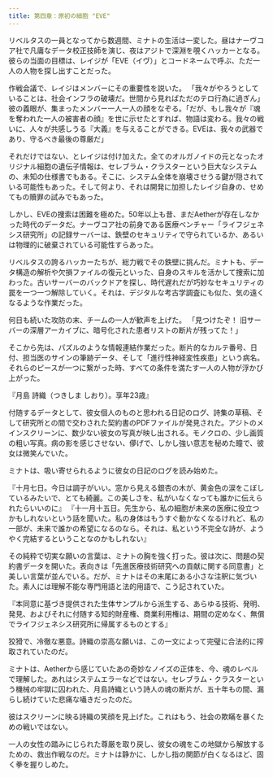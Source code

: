 ```yaml
---
title: 第四章：原初の細胞 "EVE"
---
```


リベルタスの一員となってから数週間、ミナトの生活は一変した。昼はナーヴコア社で凡庸なデータ校正技師を演じ、夜はアジトで深淵を覗くハッカーとなる。彼らの当面の目標は、レイジが「EVE（イヴ）」とコードネームで呼ぶ、ただ一人の人物を探し出すことだった。

作戦会議で、レイジはメンバーにその重要性を説いた。
「我々がやろうとしていることは、社会インフラの破壊だ。世間から見ればただのテロ行為に過ぎん」彼の義眼が、集まったメンバー一人一人の顔をなぞる。「だが、もし我々が『魂を奪われた一人の被害者の顔』を世に示せたとすれば、物語は変わる。我々の戦いに、人々が共感しうる『大義』を与えることができる。EVEは、我々の武器であり、守るべき最後の尊厳だ」

それだけではない、とレイジは付け加えた。全てのオルガノイドの元となったオリジナル細胞の遺伝子情報は、セレブラム・クラスターという巨大なシステムの、未知の仕様書でもある。そこに、システム全体を崩壊させうる鍵が隠されている可能性もあった。そして何より、それは開発に加担したレイジ自身の、せめてもの贖罪の試みでもあった。

しかし、EVEの捜索は困難を極めた。50年以上も昔、まだAetherが存在しなかった時代のデータだ。ナーヴコア社の前身である医療ベンチャー「ライフジェネシス研究所」の記録サーバーは、鉄壁のセキュリティで守られているか、あるいは物理的に破棄されている可能性すらあった。

リベルタスの誇るハッカーたちが、総力戦でその鉄壁に挑んだ。ミナトも、データ構造の解析や欠損ファイルの復元といった、自身のスキルを活かして捜索に加わった。古いサーバーのバックドアを探し、時代遅れだが巧妙なセキュリティの罠を一つ一つ解除していく。それは、デジタルな考古学調査にも似た、気の遠くなるような作業だった。

何日も続いた攻防の末、チームの一人が歓声を上げた。
「見つけたぞ！ 旧サーバーの深層アーカイブに、暗号化された患者リストの断片が残ってた！」

そこから先は、パズルのような情報連結作業だった。断片的なカルテ番号、日付、担当医のサインの筆跡データ、そして「進行性神経変性疾患」という病名。それらのピースが一つに繋がった時、すべての条件を満たす一人の人物が浮かび上がった。

『月島 詩織（つきしま しおり）。享年23歳』

付随するデータとして、彼女個人のものと思われる日記のログ、詩集の草稿、そして研究所との間で交わされた契約書のPDFファイルが発見された。アジトのメインスクリーンに、数少ない彼女の写真が映し出される。モノクロの、少し画質の粗い写真。病の影を感じさせない、儚げで、しかし強い意志を秘めた瞳で、彼女は微笑んでいた。

ミナトは、吸い寄せられるように彼女の日記のログを読み始めた。

『十月七日。今日は調子がいい。窓から見える銀杏の木が、黄金色の涙をこぼしているみたいで、とても綺麗。この美しさを、私がいなくなっても誰かに伝えられたらいいのに』
『十一月十五日。先生から、私の細胞が未来の医療に役立つかもしれないという話を聞いた。私の身体はもうすぐ動かなくなるけれど、私の一部が、未来で誰かの希望になるのなら。それは、私という不完全な詩が、ようやく完結するということなのかもしれない』

その純粋で切実な願いの言葉は、ミナトの胸を強く打った。彼は次に、問題の契約書データを開いた。表向きは「先進医療技術研究への貢献に関する同意書」と美しい言葉が並んでいる。だが、ミナトはその末尾にある小さな注釈に気づいた。素人には理解不能な専門用語と法的用語で、こう記されていた。

『本同意に基づき提供された生体サンプルから派生する、あらゆる技術、発明、発見、およびそれに付随する知的財産権、商業利用権は、期間の定めなく、無償でライフジェネシス研究所に帰属するものとする』

狡猾で、冷徹な悪意。詩織の崇高な願いは、この一文によって完璧に合法的に搾取されていたのだ。

ミナトは、Aetherから感じていたあの奇妙なノイズの正体を、今、魂のレベルで理解した。あれはシステムエラーなどではない。セレブラム・クラスターという機械の牢獄に囚われた、月島詩織という詩人の魂の断片が、五十年もの間、漏らし続けていた悲痛な囁きだったのだ。

彼はスクリーンに映る詩織の笑顔を見上げた。これはもう、社会の欺瞞を暴くための戦いではない。

一人の女性の踏みにじられた尊厳を取り戻し、彼女の魂をこの地獄から解放するための、救出作戦なのだ。ミナトは静かに、しかし指の関節が白くなるほど、固く拳を握りしめた。
